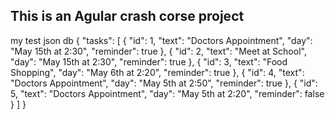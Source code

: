 ## This is an Agular crash corse project

my test json db
{
  "tasks": [
    {
      "id": 1,
      "text": "Doctors Appointment",
      "day": "May 15th at 2:30",
      "reminder": true
    },
    {
      "id": 2,
      "text": "Meet at School",
      "day": "May 15th at 2:30",
      "reminder": true
    },
    {
      "id": 3,
      "text": "Food Shopping",
      "day": "May 6th at 2:20",
      "reminder": true
    },
    {
      "id": 4,
      "text": "Doctors Appointment",
      "day": "May 5th at 2:50",
      "reminder": true
    },
    {
      "id": 5,
      "text": "Doctors Appointment",
      "day": "May 5th at 2:20",
      "reminder": false
    }
  ]
}
